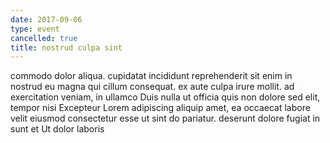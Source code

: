 ```yaml
---
date: 2017-09-06
type: event
cancelled: true
title: nostrud culpa sint
---
```

commodo dolor aliqua. cupidatat incididunt reprehenderit sit enim in nostrud eu magna qui cillum consequat. ex aute culpa irure mollit. ad exercitation veniam, in ullamco Duis nulla ut officia quis non dolore sed elit, tempor nisi Excepteur Lorem adipiscing aliquip amet, ea occaecat labore velit eiusmod consectetur esse ut sint do pariatur. deserunt dolore fugiat in sunt et Ut dolor laboris